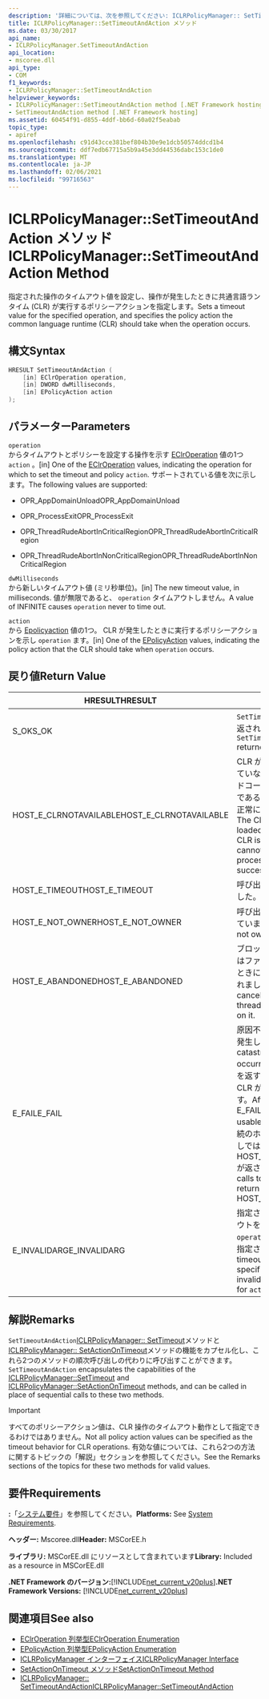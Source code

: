 ```yaml
---
description: '詳細については、次を参照してください: ICLRPolicyManager:: SetTimeoutAndAction メソッド'
title: ICLRPolicyManager::SetTimeoutAndAction メソッド
ms.date: 03/30/2017
api_name:
- ICLRPolicyManager.SetTimeoutAndAction
api_location:
- mscoree.dll
api_type:
- COM
f1_keywords:
- ICLRPolicyManager::SetTimeoutAndAction
helpviewer_keywords:
- ICLRPolicyManager::SetTimeoutAndAction method [.NET Framework hosting]
- SetTimeoutAndAction method [.NET Framework hosting]
ms.assetid: 60454f91-d855-4ddf-bb6d-60a02f5eabab
topic_type:
- apiref
ms.openlocfilehash: c91d43cce381bef804b30e9e1dcb50574ddcd1b4
ms.sourcegitcommit: ddf7edb67715a5b9a45e3dd44536dabc153c1de0
ms.translationtype: MT
ms.contentlocale: ja-JP
ms.lasthandoff: 02/06/2021
ms.locfileid: "99716563"
---
```

# <a name="iclrpolicymanagersettimeoutandaction-method"></a><span data-ttu-id="7cc52-103">ICLRPolicyManager::SetTimeoutAndAction メソッド</span><span class="sxs-lookup"><span data-stu-id="7cc52-103">ICLRPolicyManager::SetTimeoutAndAction Method</span></span>

<span data-ttu-id="7cc52-104">指定された操作のタイムアウト値を設定し、操作が発生したときに共通言語ランタイム (CLR) が実行するポリシーアクションを指定します。</span><span class="sxs-lookup"><span data-stu-id="7cc52-104">Sets a timeout value for the specified operation, and specifies the policy action the common language runtime (CLR) should take when the operation occurs.</span></span>  
  
## <a name="syntax"></a><span data-ttu-id="7cc52-105">構文</span><span class="sxs-lookup"><span data-stu-id="7cc52-105">Syntax</span></span>  
  
```cpp  
HRESULT SetTimeoutAndAction (  
    [in] EClrOperation operation,  
    [in] DWORD dwMilliseconds,  
    [in] EPolicyAction action  
);  
```  
  
## <a name="parameters"></a><span data-ttu-id="7cc52-106">パラメーター</span><span class="sxs-lookup"><span data-stu-id="7cc52-106">Parameters</span></span>  

 `operation`  
 <span data-ttu-id="7cc52-107">からタイムアウトとポリシーを設定する操作を示す [EClrOperation](eclroperation-enumeration.md) 値の1つ `action` 。</span><span class="sxs-lookup"><span data-stu-id="7cc52-107">[in] One of the [EClrOperation](eclroperation-enumeration.md) values, indicating the operation for which to set the timeout and policy `action`.</span></span> <span data-ttu-id="7cc52-108">サポートされている値を次に示します。</span><span class="sxs-lookup"><span data-stu-id="7cc52-108">The following values are supported:</span></span>  
  
- <span data-ttu-id="7cc52-109">OPR_AppDomainUnload</span><span class="sxs-lookup"><span data-stu-id="7cc52-109">OPR_AppDomainUnload</span></span>  
  
- <span data-ttu-id="7cc52-110">OPR_ProcessExit</span><span class="sxs-lookup"><span data-stu-id="7cc52-110">OPR_ProcessExit</span></span>  
  
- <span data-ttu-id="7cc52-111">OPR_ThreadRudeAbortInCriticalRegion</span><span class="sxs-lookup"><span data-stu-id="7cc52-111">OPR_ThreadRudeAbortInCriticalRegion</span></span>  
  
- <span data-ttu-id="7cc52-112">OPR_ThreadRudeAbortInNonCriticalRegion</span><span class="sxs-lookup"><span data-stu-id="7cc52-112">OPR_ThreadRudeAbortInNonCriticalRegion</span></span>  
  
 `dwMilliseconds`  
 <span data-ttu-id="7cc52-113">から新しいタイムアウト値 (ミリ秒単位)。</span><span class="sxs-lookup"><span data-stu-id="7cc52-113">[in] The new timeout value, in milliseconds.</span></span> <span data-ttu-id="7cc52-114">値が無限であると、 `operation` タイムアウトしません。</span><span class="sxs-lookup"><span data-stu-id="7cc52-114">A value of INFINITE causes `operation` never to time out.</span></span>  
  
 `action`  
 <span data-ttu-id="7cc52-115">から [Epolicyaction](epolicyaction-enumeration.md) 値の1つ。 CLR が発生したときに実行するポリシーアクションを示し `operation` ます。</span><span class="sxs-lookup"><span data-stu-id="7cc52-115">[in] One of the [EPolicyAction](epolicyaction-enumeration.md) values, indicating the policy action that the CLR should take when `operation` occurs.</span></span>  
  
## <a name="return-value"></a><span data-ttu-id="7cc52-116">戻り値</span><span class="sxs-lookup"><span data-stu-id="7cc52-116">Return Value</span></span>  
  
|<span data-ttu-id="7cc52-117">HRESULT</span><span class="sxs-lookup"><span data-stu-id="7cc52-117">HRESULT</span></span>|<span data-ttu-id="7cc52-118">説明</span><span class="sxs-lookup"><span data-stu-id="7cc52-118">Description</span></span>|  
|-------------|-----------------|  
|<span data-ttu-id="7cc52-119">S_OK</span><span class="sxs-lookup"><span data-stu-id="7cc52-119">S_OK</span></span>|<span data-ttu-id="7cc52-120">`SetTimeoutAndAction` 正常に返されました。</span><span class="sxs-lookup"><span data-stu-id="7cc52-120">`SetTimeoutAndAction` returned successfully.</span></span>|  
|<span data-ttu-id="7cc52-121">HOST_E_CLRNOTAVAILABLE</span><span class="sxs-lookup"><span data-stu-id="7cc52-121">HOST_E_CLRNOTAVAILABLE</span></span>|<span data-ttu-id="7cc52-122">CLR がプロセスに読み込まれていないか、CLR がマネージドコードを実行できない状態であるか、または呼び出しが正常に処理されていません。</span><span class="sxs-lookup"><span data-stu-id="7cc52-122">The CLR has not been loaded into a process, or the CLR is in a state in which it cannot run managed code or process the call successfully.</span></span>|  
|<span data-ttu-id="7cc52-123">HOST_E_TIMEOUT</span><span class="sxs-lookup"><span data-stu-id="7cc52-123">HOST_E_TIMEOUT</span></span>|<span data-ttu-id="7cc52-124">呼び出しがタイムアウトしました。</span><span class="sxs-lookup"><span data-stu-id="7cc52-124">The call timed out.</span></span>|  
|<span data-ttu-id="7cc52-125">HOST_E_NOT_OWNER</span><span class="sxs-lookup"><span data-stu-id="7cc52-125">HOST_E_NOT_OWNER</span></span>|<span data-ttu-id="7cc52-126">呼び出し元がロックを所有していません。</span><span class="sxs-lookup"><span data-stu-id="7cc52-126">The caller does not own the lock.</span></span>|  
|<span data-ttu-id="7cc52-127">HOST_E_ABANDONED</span><span class="sxs-lookup"><span data-stu-id="7cc52-127">HOST_E_ABANDONED</span></span>|<span data-ttu-id="7cc52-128">ブロックされたスレッドまたはファイバーが待機しているときに、イベントが取り消されました。</span><span class="sxs-lookup"><span data-stu-id="7cc52-128">An event was canceled while a blocked thread or fiber was waiting on it.</span></span>|  
|<span data-ttu-id="7cc52-129">E_FAIL</span><span class="sxs-lookup"><span data-stu-id="7cc52-129">E_FAIL</span></span>|<span data-ttu-id="7cc52-130">原因不明の致命的なエラーが発生しました。</span><span class="sxs-lookup"><span data-stu-id="7cc52-130">An unknown catastrophic failure occurred.</span></span> <span data-ttu-id="7cc52-131">メソッドが E_FAIL を返すと、そのプロセス内で CLR が使用できなくなります。</span><span class="sxs-lookup"><span data-stu-id="7cc52-131">After a method returns E_FAIL, the CLR is no longer usable within the process.</span></span> <span data-ttu-id="7cc52-132">後続のホストメソッドの呼び出しでは HOST_E_CLRNOTAVAILABLE が返されます。</span><span class="sxs-lookup"><span data-stu-id="7cc52-132">Subsequent calls to hosting methods return HOST_E_CLRNOTAVAILABLE.</span></span>|  
|<span data-ttu-id="7cc52-133">E_INVALIDARG</span><span class="sxs-lookup"><span data-stu-id="7cc52-133">E_INVALIDARG</span></span>|<span data-ttu-id="7cc52-134">指定されたに対してタイムアウトを設定できない `operation` か、に無効な値が指定されました `action` 。</span><span class="sxs-lookup"><span data-stu-id="7cc52-134">A timeout cannot be set for the specified `operation`, or an invalid value was supplied for `action`.</span></span>|  
  
## <a name="remarks"></a><span data-ttu-id="7cc52-135">解説</span><span class="sxs-lookup"><span data-stu-id="7cc52-135">Remarks</span></span>  

 <span data-ttu-id="7cc52-136">`SetTimeoutAndAction`[ICLRPolicyManager:: SetTimeout](iclrpolicymanager-settimeout-method.md)メソッドと[ICLRPolicyManager:: SetActionOnTimeout](iclrpolicymanager-setactionontimeout-method.md)メソッドの機能をカプセル化し、これら2つのメソッドの順次呼び出しの代わりに呼び出すことができます。</span><span class="sxs-lookup"><span data-stu-id="7cc52-136">`SetTimeoutAndAction` encapsulates the capabilities of the [ICLRPolicyManager::SetTimeout](iclrpolicymanager-settimeout-method.md) and [ICLRPolicyManager::SetActionOnTimeout](iclrpolicymanager-setactionontimeout-method.md) methods, and can be called in place of sequential calls to these two methods.</span></span>  
  
> [!IMPORTANT]
> <span data-ttu-id="7cc52-137">すべてのポリシーアクション値は、CLR 操作のタイムアウト動作として指定できるわけではありません。</span><span class="sxs-lookup"><span data-stu-id="7cc52-137">Not all policy action values can be specified as the timeout behavior for CLR operations.</span></span> <span data-ttu-id="7cc52-138">有効な値については、これら2つの方法に関するトピックの「解説」セクションを参照してください。</span><span class="sxs-lookup"><span data-stu-id="7cc52-138">See the Remarks sections of the topics for these two methods for valid values.</span></span>  
  
## <a name="requirements"></a><span data-ttu-id="7cc52-139">要件</span><span class="sxs-lookup"><span data-stu-id="7cc52-139">Requirements</span></span>  

 <span data-ttu-id="7cc52-140">**:**「[システム要件](../../get-started/system-requirements.md)」を参照してください。</span><span class="sxs-lookup"><span data-stu-id="7cc52-140">**Platforms:** See [System Requirements](../../get-started/system-requirements.md).</span></span>  
  
 <span data-ttu-id="7cc52-141">**ヘッダー:** Mscoree.dll</span><span class="sxs-lookup"><span data-stu-id="7cc52-141">**Header:** MSCorEE.h</span></span>  
  
 <span data-ttu-id="7cc52-142">**ライブラリ:** MSCorEE.dll にリソースとして含まれています</span><span class="sxs-lookup"><span data-stu-id="7cc52-142">**Library:** Included as a resource in MSCorEE.dll</span></span>  
  
 <span data-ttu-id="7cc52-143">**.NET Framework のバージョン:**[!INCLUDE[net_current_v20plus](../../../../includes/net-current-v20plus-md.md)]</span><span class="sxs-lookup"><span data-stu-id="7cc52-143">**.NET Framework Versions:** [!INCLUDE[net_current_v20plus](../../../../includes/net-current-v20plus-md.md)]</span></span>  
  
## <a name="see-also"></a><span data-ttu-id="7cc52-144">関連項目</span><span class="sxs-lookup"><span data-stu-id="7cc52-144">See also</span></span>

- [<span data-ttu-id="7cc52-145">EClrOperation 列挙型</span><span class="sxs-lookup"><span data-stu-id="7cc52-145">EClrOperation Enumeration</span></span>](eclroperation-enumeration.md)
- [<span data-ttu-id="7cc52-146">EPolicyAction 列挙型</span><span class="sxs-lookup"><span data-stu-id="7cc52-146">EPolicyAction Enumeration</span></span>](epolicyaction-enumeration.md)
- [<span data-ttu-id="7cc52-147">ICLRPolicyManager インターフェイス</span><span class="sxs-lookup"><span data-stu-id="7cc52-147">ICLRPolicyManager Interface</span></span>](iclrpolicymanager-interface.md)
- [<span data-ttu-id="7cc52-148">SetActionOnTimeout メソッド</span><span class="sxs-lookup"><span data-stu-id="7cc52-148">SetActionOnTimeout Method</span></span>](iclrpolicymanager-setactionontimeout-method.md)
- [<span data-ttu-id="7cc52-149">ICLRPolicyManager:: SetTimeoutAndAction</span><span class="sxs-lookup"><span data-stu-id="7cc52-149">ICLRPolicyManager::SetTimeoutAndAction</span></span>](iclrpolicymanager-settimeoutandaction-method.md)
